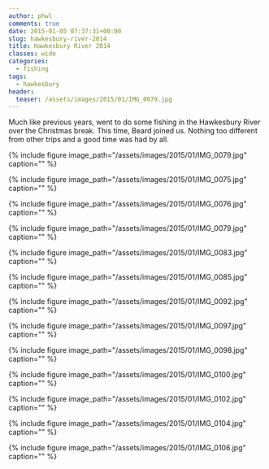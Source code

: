 ```yaml
---
author: phwl
comments: true
date: 2015-01-05 07:37:31+00:00
slug: hawkesbury-river-2014
title: Hawkesbury River 2014
classes: wide
categories:
  - fishing
tags:
  - hawkesbury 
header:
  teaser: /assets/images/2015/01/IMG_0079.jpg
---
```


Much like previous years, went to do some fishing in the Hawkesbury River over the Christmas break. This time, Beard joined us. Nothing too different from other trips and a good time was had by all.

{% include figure image_path="/assets/images/2015/01/IMG_0079.jpg" caption="" %}

<!-- more -->

{% include figure image_path="/assets/images/2015/01/IMG_0075.jpg" caption="" %}

{% include figure image_path="/assets/images/2015/01/IMG_0076.jpg" caption="" %}

{% include figure image_path="/assets/images/2015/01/IMG_0079.jpg" caption="" %}

{% include figure image_path="/assets/images/2015/01/IMG_0083.jpg" caption="" %}

{% include figure image_path="/assets/images/2015/01/IMG_0085.jpg" caption="" %}

{% include figure image_path="/assets/images/2015/01/IMG_0092.jpg" caption="" %}

{% include figure image_path="/assets/images/2015/01/IMG_0097.jpg" caption="" %}

{% include figure image_path="/assets/images/2015/01/IMG_0098.jpg" caption="" %}

{% include figure image_path="/assets/images/2015/01/IMG_0100.jpg" caption="" %}

{% include figure image_path="/assets/images/2015/01/IMG_0102.jpg" caption="" %}

{% include figure image_path="/assets/images/2015/01/IMG_0104.jpg" caption="" %}

{% include figure image_path="/assets/images/2015/01/IMG_0106.jpg" caption="" %}
